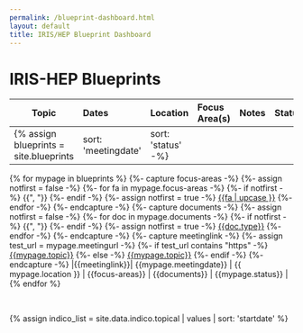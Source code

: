 ```yaml
---
permalink: /blueprint-dashboard.html
layout: default
title: IRIS/HEP Blueprint Dashboard
---
```

# IRIS-HEP Blueprints

<style>
table {
    width: 100%;
}
</style>



| Topic | Dates | Location | Focus Area(s)| Notes | Status |
|------|:-------|-------|:------------|-------:|-----:|
{% assign blueprints = site.blueprints | sort: 'meetingdate' | sort: 'status' -%}
{% for mypage in blueprints %}
{%- capture focus-areas -%}
{%- assign notfirst = false -%}
{%- for fa in mypage.focus-areas -%}
{%- if notfirst -%}
{{", "}}
{%- endif -%}
{%- assign notfirst = true -%}
[{{fa | upcase }}](/{{fa}}.html)
{%- endfor -%}
{%- endcapture -%}
{%- capture documents -%}
{%- assign notfirst = false -%}
{%- for doc in mypage.documents -%}
{%- if notfirst -%}
{{", "}}
{%- endif -%}
{%- assign notfirst = true -%}
[{{doc.type}}]({{doc.url}})
{%- endfor -%}
{%- endcapture -%}
{%- capture meetinglink -%}
{%- assign test_url = mypage.meetingurl -%}
{%- if test_url contains "https"  -%}
[{{mypage.topic}}]({{mypage.meetingurl}})
{%- else -%}
[{{mypage.topic}}]({{mypage.url}})
{%- endif -%}
{%- endcapture -%}
|{{meetinglink}}| {{mypage.meetingdate}} | {{ mypage.location }} | {{focus-areas}} | {{documents}} | {{mypage.status}}  |
{% endfor %}

<br/>

{% assign indico_list = site.data.indico.topical | values | sort: 'startdate' %}
